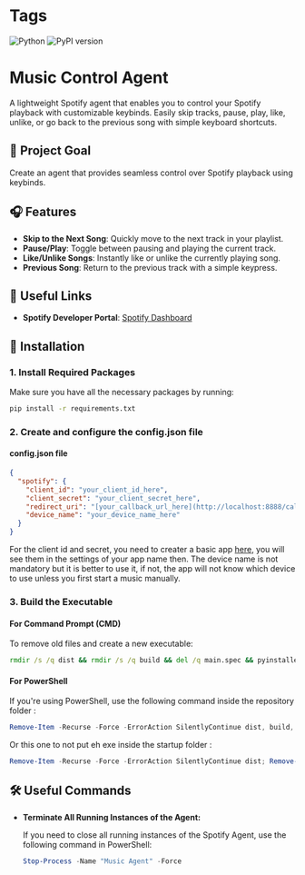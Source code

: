 
# Tags

![Python](https://img.shields.io/badge/python-3.10.5-blue.svg)
![PyPI version](https://badge.fury.io/py/pip.svg)

# Music Control Agent

A lightweight Spotify agent that enables you to control your Spotify playback with customizable keybinds. Easily skip tracks, pause, play, like, unlike, or go back to the previous song with simple keyboard shortcuts.

## 🌟 Project Goal

Create an agent that provides seamless control over Spotify playback using keybinds.

## 🎧 Features

- **Skip to the Next Song**: Quickly move to the next track in your playlist.
- **Pause/Play**: Toggle between pausing and playing the current track.
- **Like/Unlike Songs**: Instantly like or unlike the currently playing song.
- **Previous Song**: Return to the previous track with a simple keypress.

## 🔗 Useful Links

- **Spotify Developer Portal**: [Spotify Dashboard](https://developer.spotify.com/dashboard/)

## 🚀 Installation

### 1. Install Required Packages

Make sure you have all the necessary packages by running:

```bash
pip install -r requirements.txt
```

### 2. Create and configure the config.json file

#### config.json file

```json
{
  "spotify": {
    "client_id": "your_client_id_here",
    "client_secret": "your_client_secret_here",
    "redirect_uri": "[your_callback_url_here](http://localhost:8888/callback)",
    "device_name": "your_device_name_here"
  }
}
```

For the client id and secret, you need to creater a basic app [here](https://developer.spotify.com/dashboard), you will see them in the settings of your app name then.
The device name is not mandatory but it is better to use it, if not, the app will not know which device to use unless you first start a music manually.

### 3. Build the Executable

#### For Command Prompt (CMD)

To remove old files and create a new executable:

```cmd
rmdir /s /q dist && rmdir /s /q build && del /q main.spec && pyinstaller --onefile --noconsole --icon=poulet.ico --add-data=".\config.json;." --name "Spotify Agent" main.py && echo Script completed. Please manually create a shortcut in the Startup folder.
```

#### For PowerShell

If you're using PowerShell, use the following command inside the repository folder :

```powershell
Remove-Item -Recurse -Force -ErrorAction SilentlyContinue dist, build, main.spec; pyinstaller --onefile --noconsole --icon=poulet.ico --add-data=".\config.json;." --name "Music Agent" main.py; Copy-Item -Path ".\dist\Music Agent.exe" -Destination "$env:APPDATA\Microsoft\Windows\Start Menu\Programs\Startup\"
```

Or this one to not put eh exe inside the startup folder :

```powershell
Remove-Item -Recurse -Force -ErrorAction SilentlyContinue dist; Remove-Item -Recurse -Force -ErrorAction SilentlyContinue build; Remove-Item -Force -ErrorAction SilentlyContinue main.spec; pyinstaller --onefile --noconsole --icon=poulet.ico --add-data=".\config.json;." --name "Music Agent" main.py
```

## 🛠️ Useful Commands

- **Terminate All Running Instances of the Agent:**

   If you need to close all running instances of the Spotify Agent, use the following command in PowerShell:

   ```powershell
   Stop-Process -Name "Music Agent" -Force
   ```
